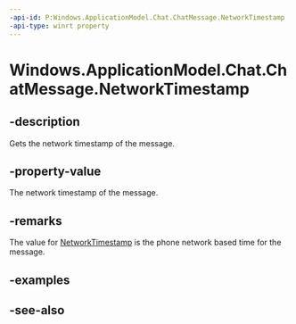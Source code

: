 ```yaml
---
-api-id: P:Windows.ApplicationModel.Chat.ChatMessage.NetworkTimestamp
-api-type: winrt property
---
```


<!-- Property syntax
public Windows.Foundation.DateTime NetworkTimestamp { get;  set; }
-->

# Windows.ApplicationModel.Chat.ChatMessage.NetworkTimestamp

## -description
Gets the network timestamp of the message.

## -property-value
The network timestamp of the message.

## -remarks
The value for [NetworkTimestamp](chatmessage_networktimestamp.md) is the phone network based time for the message.

## -examples

## -see-also
